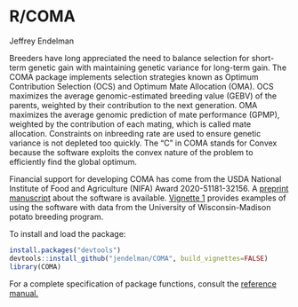 R/COMA
================
Jeffrey Endelman

Breeders have long appreciated the need to balance selection for
short-term genetic gain with maintaining genetic variance for long-term
gain. The COMA package implements selection strategies known as Optimum
Contribution Selection (OCS) and Optimum Mate Allocation (OMA). OCS
maximizes the average genomic-estimated breeding value (GEBV) of the
parents, weighted by their contribution to the next generation. OMA
maximizes the average genomic prediction of mate performance (GPMP),
weighted by the contribution of each mating, which is called mate
allocation. Constraints on inbreeding rate are used to ensure genetic
variance is not depleted too quickly. The “C” in COMA stands for Convex
because the software exploits the convex nature of the problem to
efficiently find the global optimum.

Financial support for developing COMA has come from the USDA National
Institute of Food and Agriculture (NIFA) Award 2020-51181-32156. A
[preprint
manuscript](https://www.biorxiv.org/content/10.1101/2024.07.01.601581v2)
about the software is available. [Vignette
1](https://jendelman.github.io/COMA/Vignette1.html) provides examples of
using the software with data from the University of Wisconsin-Madison
potato breeding program.

To install and load the package:

``` r
install.packages("devtools")
devtools::install_github("jendelman/COMA", build_vignettes=FALSE)
library(COMA)
```

For a complete specification of package functions, consult the
[reference manual.](https://jendelman.github.io/COMA/manual.pdf)
